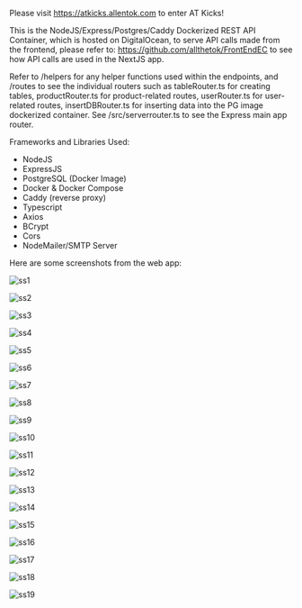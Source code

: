 Please visit https://atkicks.allentok.com to enter AT Kicks!

This is the NodeJS/Express/Postgres/Caddy Dockerized REST API Container, which is hosted on DigitalOcean, to serve API calls made from the frontend, please refer to: https://github.com/allthetok/FrontEndEC to see how API calls are used in the NextJS app.

Refer to /helpers for any helper functions used within the endpoints, and /routes to see the individual routers such as tableRouter.ts for creating tables, productRouter.ts for product-related routes, userRouter.ts for user-related routes, insertDBRouter.ts for inserting data into the PG image dockerized container. See /src/serverrouter.ts to see the Express main app router.

Frameworks and Libraries Used:
- NodeJS
- ExpressJS
- PostgreSQL (Docker Image)
- Docker & Docker Compose
- Caddy (reverse proxy)
- Typescript
- Axios
- BCrypt
- Cors
- NodeMailer/SMTP Server


Here are some screenshots from the web app:

![ss1](images/AK1.JPG)

![ss2](images/AK2.JPG)

![ss3](images/AK3.JPG)

![ss4](images/AK4.JPG)

![ss5](images/AK5.JPG)

![ss6](images/AK6.JPG)

![ss7](images/AK7.JPG)

![ss8](images/AK8.JPG)

![ss9](images/AK9.JPG)

![ss10](images/AK10.JPG)

![ss11](images/AK11.JPG)

![ss12](images/AK12.JPG)

![ss13](images/AK13.JPG)

![ss14](images/AK14.JPG)

![ss15](images/AK15.JPG)

![ss16](images/AK16.JPG)

![ss17](images/AK17.JPG)

![ss18](images/AK18.JPG)

![ss19](images/AK19.JPG)

